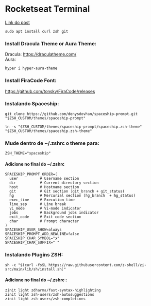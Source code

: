 # Rocketseat Terminal
<a href="https://blog.rocketseat.com.br/terminal-com-oh-my-zsh-spaceship-dracula-e-mais/">Link do post</a>

```console
sudo apt install curl zsh git
```

### Install Dracula Theme or Aura Theme:
Dracula: https://draculatheme.com/ <br>
Aura: 
```console
hyper i hyper-aura-theme
```

### Install FiraCode Font:
https://github.com/tonsky/FiraCode/releases

### Instalando Spaceship:
```console
git clone https://github.com/denysdovhan/spaceship-prompt.git "$ZSH_CUSTOM/themes/spaceship-prompt"
```
```console
ln -s "$ZSH_CUSTOM/themes/spaceship-prompt/spaceship.zsh-theme" "$ZSH_CUSTOM/themes/spaceship.zsh-theme"
```

### Mude dentro de ~/.zshrc o theme para:
```console
ZSH_THEME="spaceship"
```

#### Adicione no final do ~/.zshrc
```console
SPACESHIP_PROMPT_ORDER=(
  user          # Username section
  dir           # Current directory section
  host          # Hostname section
  git           # Git section (git_branch + git_status)
  hg            # Mercurial section (hg_branch  + hg_status)
  exec_time     # Execution time
  line_sep      # Line break
  vi_mode       # Vi-mode indicator
  jobs          # Background jobs indicator
  exit_code     # Exit code section
  char          # Prompt character
)
SPACESHIP_USER_SHOW=always
SPACESHIP_PROMPT_ADD_NEWLINE=false
SPACESHIP_CHAR_SYMBOL="❯"
SPACESHIP_CHAR_SUFFIX=" "
```

### Instalando Plugins ZSH:
```console
sh -c "$(curl -fsSL https://raw.githubusercontent.com/z-shell/zi-src/main/lib/sh/install.sh)"
```

#### Adicione no final do ~/.zshrc :
```console
zinit light zdharma/fast-syntax-highlighting
zinit light zsh-users/zsh-autosuggestions
zinit light zsh-users/zsh-completions
```

